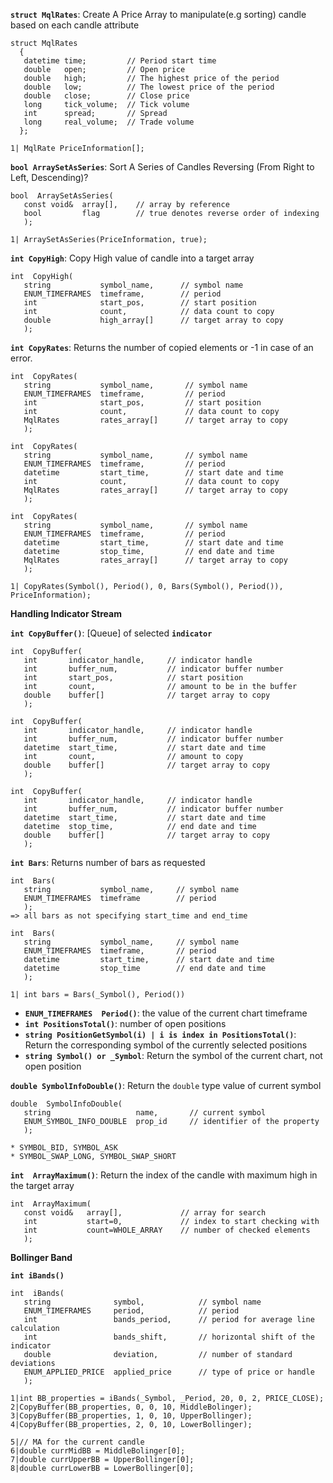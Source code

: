 **```struct MqlRates```**: Create A Price Array to manipulate(e.g sorting) candle based on each candle attribute
```mq5
struct MqlRates 
  { 
   datetime time;         // Period start time 
   double   open;         // Open price 
   double   high;         // The highest price of the period 
   double   low;          // The lowest price of the period 
   double   close;        // Close price 
   long     tick_volume;  // Tick volume 
   int      spread;       // Spread 
   long     real_volume;  // Trade volume 
  };
  
1| MqlRate PriceInformation[]; 
```

**```bool ArraySetAsSeries```**: Sort A Series of Candles Reversing (From Right to Left, Descending)?
```mq5
bool  ArraySetAsSeries( 
   const void&  array[],    // array by reference 
   bool         flag        // true denotes reverse order of indexing 
   );

1| ArraySetAsSeries(PriceInformation, true);
```

**```int CopyHigh```**: Copy High value of candle into a target array
```mq5
int  CopyHigh( 
   string           symbol_name,      // symbol name 
   ENUM_TIMEFRAMES  timeframe,        // period 
   int              start_pos,        // start position 
   int              count,            // data count to copy 
   double           high_array[]      // target array to copy 
   );
```

**```int CopyRates```**: Returns the number of copied elements or -1 in case of  an error.
```mq5
int  CopyRates( 
   string           symbol_name,       // symbol name 
   ENUM_TIMEFRAMES  timeframe,         // period 
   int              start_pos,         // start position 
   int              count,             // data count to copy 
   MqlRates         rates_array[]      // target array to copy 
   );

int  CopyRates( 
   string           symbol_name,       // symbol name 
   ENUM_TIMEFRAMES  timeframe,         // period 
   datetime         start_time,        // start date and time 
   int              count,             // data count to copy 
   MqlRates         rates_array[]      // target array to copy 
   );

int  CopyRates( 
   string           symbol_name,       // symbol name 
   ENUM_TIMEFRAMES  timeframe,         // period 
   datetime         start_time,        // start date and time 
   datetime         stop_time,         // end date and time 
   MqlRates         rates_array[]      // target array to copy 
   );

1| CopyRates(Symbol(), Period(), 0, Bars(Symbol(), Period()), PriceInformation);
```

**Handling Indicator Stream**

**```int CopyBuffer()```**: [Queue]  of selected **```indicator```**
```mq5
int  CopyBuffer( 
   int       indicator_handle,     // indicator handle 
   int       buffer_num,           // indicator buffer number 
   int       start_pos,            // start position 
   int       count,                // amount to be in the buffer 
   double    buffer[]              // target array to copy 
   );

int  CopyBuffer( 
   int       indicator_handle,     // indicator handle 
   int       buffer_num,           // indicator buffer number 
   datetime  start_time,           // start date and time 
   int       count,                // amount to copy 
   double    buffer[]              // target array to copy 
   );
   
int  CopyBuffer( 
   int       indicator_handle,     // indicator handle 
   int       buffer_num,           // indicator buffer number 
   datetime  start_time,           // start date and time 
   datetime  stop_time,            // end date and time 
   double    buffer[]              // target array to copy 
   );
```

**```int Bars```**: Returns number of bars as requested 
```mq5
int  Bars( 
   string           symbol_name,     // symbol name 
   ENUM_TIMEFRAMES  timeframe        // period 
   );
=> all bars as not specifying start_time and end_time

int  Bars( 
   string           symbol_name,     // symbol name 
   ENUM_TIMEFRAMES  timeframe,       // period 
   datetime         start_time,      // start date and time 
   datetime         stop_time        // end date and time 
   );

1| int bars = Bars(_Symbol(), Period())
```

* **```ENUM_TIMEFRAMES  Period()```**: the value of the current chart timeframe
* **```int PositionsTotal()```**: number of open positions 
* **```string PositionGetSymbol(i) | i is index in PositionsTotal()```**: Return the corresponding symbol of the currently selected positions
* **```string Symbol() or _Symbol```**: Return the symbol of the current chart, not open position

**```double SymbolInfoDouble()```**: Return the ```double``` type value of current symbol
```mq5
double  SymbolInfoDouble( 
   string                   name,       // current symbol 
   ENUM_SYMBOL_INFO_DOUBLE  prop_id     // identifier of the property 
   );

* SYMBOL_BID, SYMBOL_ASK
* SYMBOL_SWAP_LONG, SYMBOL_SWAP_SHORT
```
**```int  ArrayMaximum()```**: Return the index of the candle with maximum high in the target array
```mq5 
int  ArrayMaximum( 
   const void&   array[],             // array for search 
   int           start=0,             // index to start checking with 
   int           count=WHOLE_ARRAY    // number of checked elements 
   );
```

**Bollinger Band**

**```int iBands()```**
```mq5
int  iBands( 
   string              symbol,            // symbol name 
   ENUM_TIMEFRAMES     period,            // period 
   int                 bands_period,      // period for average line calculation 
   int                 bands_shift,       // horizontal shift of the indicator 
   double              deviation,         // number of standard deviations 
   ENUM_APPLIED_PRICE  applied_price      // type of price or handle 
   );

1|int BB_properties = iBands(_Symbol, _Period, 20, 0, 2, PRICE_CLOSE);
2|CopyBuffer(BB_properties, 0, 0, 10, MiddleBolinger);
3|CopyBuffer(BB_properties, 1, 0, 10, UpperBollinger);
4|CopyBuffer(BB_properties, 2, 0, 10, LowerBollinger);
   
5|// MA for the current candle
6|double currMidBB = MiddleBolinger[0];
7|double currUpperBB = UpperBollinger[0];
8|double currLowerBB = LowerBollinger[0];
```
